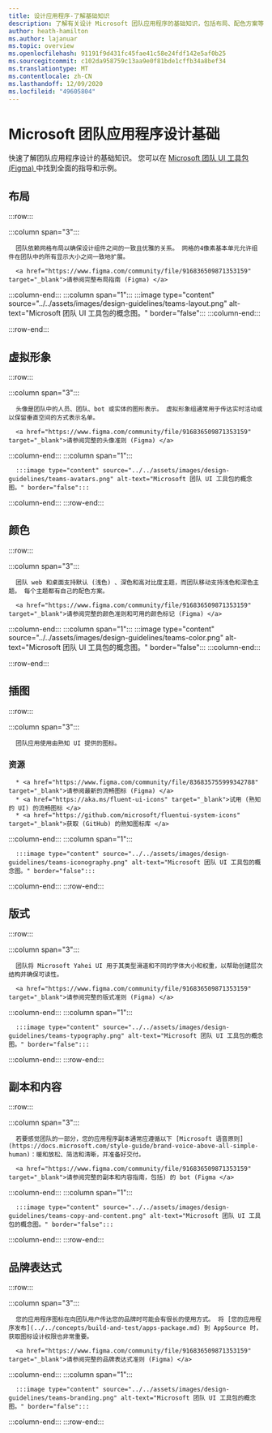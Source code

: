 ```yaml
---
title: 设计应用程序-了解基础知识
description: 了解有关设计 Microsoft 团队应用程序的基础知识，包括布局、配色方案等。
author: heath-hamilton
ms.author: lajanuar
ms.topic: overview
ms.openlocfilehash: 91191f9d431fc45fae41c58e24fdf142e5af0b25
ms.sourcegitcommit: c102da958759c13aa9e0f81bde1cffb34a8bef34
ms.translationtype: MT
ms.contentlocale: zh-CN
ms.lasthandoff: 12/09/2020
ms.locfileid: "49605804"
---
```

# <a name="microsoft-teams-app-design-fundamentals"></a>Microsoft 团队应用程序设计基础

快速了解团队应用程序设计的基础知识。 您可以在 <a href="https://www.figma.com/community/file/916836509871353159" target="_blank">Microsoft 团队 UI 工具包 (Figma) </a>中找到全面的指导和示例。

## <a name="layout"></a>布局

:::row:::

   :::column span="3":::

      团队依赖网格布局以确保设计组件之间的一致且优雅的关系。 网格的4像素基本单元允许组件在团队中的所有显示大小之间一致地扩展。

      <a href="https://www.figma.com/community/file/916836509871353159" target="_blank">请参阅完整布局指南 (Figma) </a>

   :::column-end:::
   :::column span="1":::
      :::image type="content" source="../../assets/images/design-guidelines/teams-layout.png" alt-text="Microsoft 团队 UI 工具包的概念图。" border="false":::
   :::column-end:::

:::row-end:::

## <a name="avatars"></a>虚拟形象

:::row:::

   :::column span="3":::

      头像是团队中的人员、团队、bot 或实体的图形表示。 虚拟形象组通常用于传达实时活动或以保留垂直空间的方式表示名单。 

      <a href="https://www.figma.com/community/file/916836509871353159" target="_blank">请参阅完整的头像准则 (Figma) </a>

   :::column-end:::
   :::column span="1":::

      :::image type="content" source="../../assets/images/design-guidelines/teams-avatars.png" alt-text="Microsoft 团队 UI 工具包的概念图。" border="false":::

   :::column-end:::
:::row-end:::

## <a name="colors"></a>颜色

:::row:::

   :::column span="3":::

      团队 web 和桌面支持默认 (浅色) 、深色和高对比度主题，而团队移动支持浅色和深色主题。 每个主题都有自己的配色方案。

      <a href="https://www.figma.com/community/file/916836509871353159" target="_blank">请参阅完整的颜色准则和可用的颜色标记 (Figma) </a>

   :::column-end:::
   :::column span="1":::
      :::image type="content" source="../../assets/images/design-guidelines/teams-color.png" alt-text="Microsoft 团队 UI 工具包的概念图。" border="false":::
   :::column-end:::

:::row-end:::

## <a name="iconography"></a>插图

:::row:::

   :::column span="3":::

      团队应用使用由熟知 UI 提供的图标。

### <a name="resources"></a>资源

      * <a href="https://www.figma.com/community/file/836835755999342788" target="_blank">请参阅最新的流畅图标 (Figma) </a>
      * <a href="https://aka.ms/fluent-ui-icons" target="_blank">试用 (熟知的 UI) 的流畅图标 </a>
      * <a href="https://github.com/microsoft/fluentui-system-icons" target="_blank">获取 (GitHub) 的熟知图标库 </a>

   :::column-end:::
   :::column span="1":::

      :::image type="content" source="../../assets/images/design-guidelines/teams-iconography.png" alt-text="Microsoft 团队 UI 工具包的概念图。" border="false":::

   :::column-end:::
:::row-end:::

## <a name="typography"></a>版式

:::row:::

   :::column span="3":::

      团队将 Microsoft Yahei UI 用于其类型滑道和不同的字体大小和权重，以帮助创建层次结构并确保可读性。

      <a href="https://www.figma.com/community/file/916836509871353159" target="_blank">请参阅完整的版式准则 (Figma) </a>

   :::column-end:::
   :::column span="1":::

      :::image type="content" source="../../assets/images/design-guidelines/teams-typography.png" alt-text="Microsoft 团队 UI 工具包的概念图。" border="false":::

   :::column-end:::
:::row-end:::

## <a name="copy-and-content"></a>副本和内容

:::row:::

   :::column span="3":::

      若要感觉团队的一部分，您的应用程序副本通常应遵循以下 [Microsoft 语音原则](https://docs.microsoft.com/style-guide/brand-voice-above-all-simple-human)：暖和放松、简洁和清晰，并准备好交付。

      <a href="https://www.figma.com/community/file/916836509871353159" target="_blank">请参阅完整的副本和内容指南，包括) 的 bot (Figma </a>

   :::column-end:::
   :::column span="1":::

      :::image type="content" source="../../assets/images/design-guidelines/teams-copy-and-content.png" alt-text="Microsoft 团队 UI 工具包的概念图。" border="false":::

   :::column-end:::
:::row-end:::

## <a name="brand-expression"></a>品牌表达式

:::row:::

   :::column span="3":::

      您的应用程序图标在向团队用户传达您的品牌时可能会有很长的使用方式。 将 [您的应用程序发布](../../concepts/build-and-test/apps-package.md) 到 AppSource 时，获取图标设计权限也非常重要。

      <a href="https://www.figma.com/community/file/916836509871353159" target="_blank">请参阅完整的品牌表达式准则 (Figma) </a>

   :::column-end:::
   :::column span="1":::

      :::image type="content" source="../../assets/images/design-guidelines/teams-branding.png" alt-text="Microsoft 团队 UI 工具包的概念图。" border="false":::

   :::column-end:::
:::row-end:::
